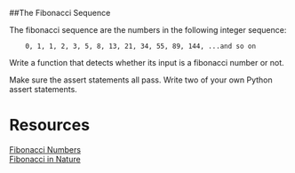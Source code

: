 ##The Fibonacci Sequence

The fibonacci sequence are the numbers in the following integer sequence:

		0, 1, 1, 2, 3, 5, 8, 13, 21, 34, 55, 89, 144, ...and so on

Write a function that detects whether its input is a fibonacci number or not.

Make sure the assert statements all pass. Write two of your own Python assert statements.

Resources
=========
[Fibonacci Numbers](http://en.wikipedia.org/wiki/Fibonacci_number)  
[Fibonacci in Nature](http://jwilson.coe.uga.edu/emat6680/parveen/fib_nature.htm)  